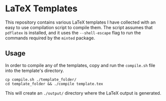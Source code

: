 # LaTeX Templates

This repository contains various LaTeX templates I have collected
with an easy to use compilation script to compile them. The
script assumes that `pdflatex` is installed, and it uses the
`--shell-escape` flag to run the commands required by the `minted`
package.

## Usage

In order to compile any of the templates, copy and run the
`compile.sh` file into the template's directory.

```
cp compile.sh ./template_folder/
cd template_folder && ./compile template.tex
```

This will create an `./output/` directory where the LaTeX output is
generated.
